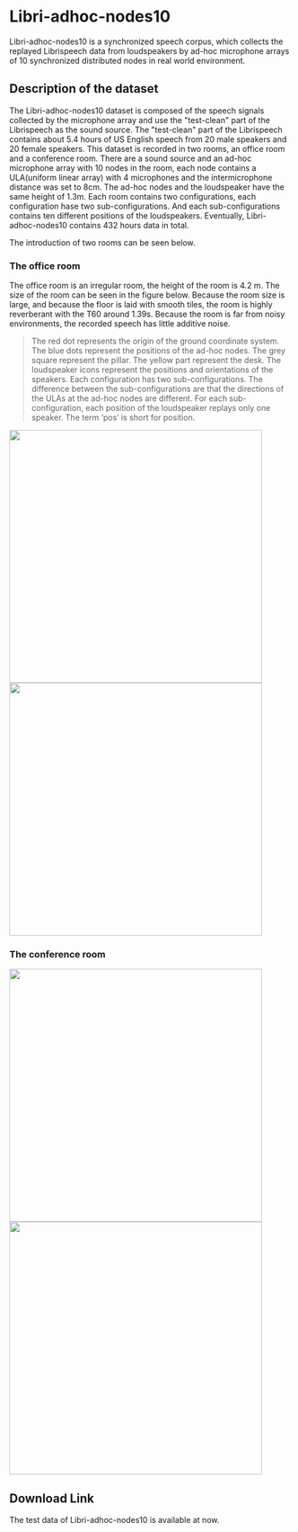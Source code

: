 # **Libri-adhoc-nodes10**
Libri-adhoc-nodes10 is a synchronized speech corpus, which collects the replayed Librispeech data from loudspeakers by ad-hoc microphone arrays of 10 synchronized distributed nodes in real world environment.
## **Description of the dataset**
The Libri-adhoc-nodes10 dataset is composed of the speech signals collected by the microphone array and use the "test-clean" part of the Librispeech as the sound source.  The "test-clean" part of the Librispeech contains about 5.4 hours of US English speech from 20 male speakers and 20 female speakers. This dataset is recorded in two rooms, an office room and a conference room. There are a sound source and an ad-hoc microphone array with 10 nodes in the room, each node contains a ULA(uniform linear array) with 4 microphones and the intermicrophone distance was set to 8cm. The ad-hoc nodes and the loudspeaker have the same height of 1.3m. Each room contains two configurations, each configuration hase two sub-configurations. And each sub-configurations contains ten different positions of the loudspeakers. Eventually, Libri-adhoc-nodes10 contains 432 hours data in total. 

The introduction of two rooms can be seen below.

### **The office room**
The office room is an irregular room, the height of the room is 4.2 m. The size of the room can be seen in the figure below. Because the room size is large, and because the floor is laid with smooth tiles, the room is highly reverberant with the T60 around 1.39s. Because the room is far from noisy environments, the recorded speech has little additive noise.

>The red dot represents the origin of the ground coordinate system. The blue dots represent the positions of the ad-hoc nodes. The grey square represent the pillar. The yellow part represent the desk. The loudspeaker icons represent the positions and orientations of the speakers. Each configuration has two sub-configurations. The difference between the sub-configurations are that the directions of the ULAs at the ad-hoc nodes are different. For each sub-configuration, each position of the loudspeaker replays only one speaker.  The term ‘pos’ is short for position. 

<img src="https://github.com/Liu-sp/Libri-adhoc-nodes10/blob/main/images/room1_1.png" width="450"><img src="https://github.com/Liu-sp/Libri-adhoc-nodes10/blob/main/images/room1_2.png" width="450">

### **The conference room**

<img src="https://github.com/Liu-sp/Libri-adhoc-nodes10/blob/main/images/room2_1.png" width="450"><img src="https://github.com/Liu-sp/Libri-adhoc-nodes10/blob/main/images/room2_2.png" width="450">



## **Download Link**
The test data of Libri-adhoc-nodes10 is available at now.

